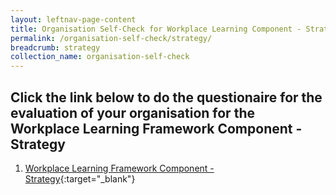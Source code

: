```yaml
---
layout: leftnav-page-content
title: Organisation Self-Check for Workplace Learning Component - Strategy
permalink: /organisation-self-check/strategy/
breadcrumb: strategy
collection_name: organisation-self-check
---
```


## Click the link below to do the questionaire for the evaluation of your organisation for the Workplace Learning Framework Component - Strategy

1. [Workplace Learning Framework Component - Strategy](https://form.gov.sg/5ee188455531ef001106677c){:target="_blank"}
